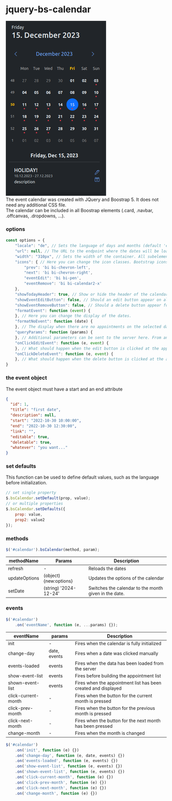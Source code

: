 # jquery-bs-calendar
![promo image](demo/img/promo.png)  
The event calendar was created with JQuery and Boostrap 5. It does not need any additional CSS file.  
The calendar can be included in all Boostrap elements (.card, .navbar, .offcanvas, .dropdowns, ...).

### options

```javascript
const options = {
    "locale": "de", // Sets the language of days and months (default 'en-US')
    "url": null, // The URL to the endpoint where the dates will be loaded.
    "width": "310px", // Sets the width of the container. All subelements are calculated from the width of the container.
    "icons": { // Here you can change the icon classes. Bootstrap icons are set as default.
        "prev": 'bi bi-chevron-left',
        "next": 'bi bi-chevron-right',
        "eventEdit": 'bi bi-pen',
        "eventRemove": 'bi bi-calendar2-x'
    },
    "showTodayHeader": true, // Show or hide the header of the calendar, which contains information about today
    "showEventEditButton": false, // Should an edit button appear on all appointments?
    "showEventRemoveButton": false, // Should a delete button appear for all appointments?
    "formatEvent": function (event) {
    }, // Here you can change the display of the dates.
    "formatNoEvent": function (date) {
    }, // The display when there are no appointments on the selected date.
    "queryParams": function (params) {
    }, // Additional parameters can be sent to the server here. From and To are always sent.
    "onClickEditEvent": function (e, event) {
    }, // What should happen when the edit button is clicked at the appointment?
    "onClickDeleteEvent": function (e, event) {
    }, // What should happen when the delete button is clicked at the appointment?
}
```

### the event object

The event object must have a start and an end attribute

```json
{
  "id": 1,
  "title": "first date",
  "description": null,
  "start": "2022-10-30 10:00:00",
  "end": "2022-10-30 12:30:00",
  "link": "",
  "editable": true,
  "deletable": true,
  "whatever": "you want..."
}
```

### set defaults

This function can be used to define default values, such as the language before initialization.

```js
// set single property
$.bsCalendar.setDefault(prop, value);
// or multiple properties
$.bsCalendar.setDefaults({
    prop: value,
    prop2: value2
});
```

### methods

```js
$('#calendar').bsCalendar(method, param);
```

| methodName    | Params                 | Description                                           |
|---------------|------------------------|-------------------------------------------------------|
| refresh       | -                      | Reloads the dates                                     |
| updateOptions | (object) {new:options} | Updates the options of the calendar                   |
| setDate       | (string) '2024-12-24'  | Switches the calendar to the month given in the date. |

### events

```js
$('#calendar')
    .on('eventName', function (e, ...params) {});
```

| eventName           | params       | Description                                                    |
|---------------------|--------------|----------------------------------------------------------------|
| init                | -            | Fires when the calendar is fully initialized                   |
| change-day          | date, events | Fires when a date was clicked manually                         |
| events-loaded       | events       | Fires when the data has been loaded from the server            |
| show-event-list     | events       | Fires before building the appointment list                     |
| shown-event-list    | events       | Fires when the appointment list has been created and displayed |
| click-current-month | -            | Fires when the button for the current month is pressed         |
| click-prev-month    | -            | Fires when the button for the previous month is pressed        |
| click-next-month    | -            | Fires when the button for the next month has been pressed      |
| change-month        | -            | Fires when the month is changed                                |

```js
$('#calendar')
    .on('init', function (e) {})
    .on('change-day', function (e, date, events) {})
    .on('events-loaded', function (e, events) {})
    .on('show-event-list', function (e, events) {})
    .on('shown-event-list', function (e, events) {})
    .on('click-current-month', function (e) {})
    .on('click-prev-month', function (e) {})
    .on('click-next-month', function (e) {})
    .on('change-month', function (e) {})
```